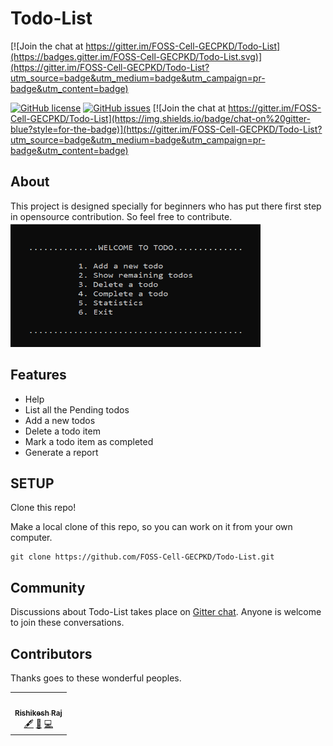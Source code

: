 # Todo-List
[![Join the chat at https://gitter.im/FOSS-Cell-GECPKD/Todo-List](https://badges.gitter.im/FOSS-Cell-GECPKD/Todo-List.svg)](https://gitter.im/FOSS-Cell-GECPKD/Todo-List?utm_source=badge&utm_medium=badge&utm_campaign=pr-badge&utm_content=badge)

[![GitHub license](https://img.shields.io/github/license/FOSS-Cell-GECPKD/Todo-List?style=for-the-badge)](https://github.com/FOSS-Cell-GECPKD/Todo-List/blob/master/LICENSE)
[![GitHub issues](https://img.shields.io/github/issues/FOSS-Cell-GECPKD/Todo-List?style=for-the-badge)](https://github.com/FOSS-Cell-GECPKD/Todo-List/issues)
[![Join the chat at https://gitter.im/FOSS-Cell-GECPKD/Todo-List](https://img.shields.io/badge/chat-on%20gitter-blue?style=for-the-badge)](https://gitter.im/FOSS-Cell-GECPKD/Todo-List?utm_source=badge&utm_medium=badge&utm_campaign=pr-badge&utm_content=badge)
## About
This project is designed specially for beginners who has put there first step in opensource contribution. So feel free to contribute.
<br/>
<img src="demo.png" width="400px;" height="200px;">
## Features
- Help
- List all the Pending todos
- Add a new todos
- Delete a todo item
- Mark a todo item as completed
- Generate a report

## SETUP
Clone this repo!

Make a local clone of this repo, so you can work on it from your own computer.

```
git clone https://github.com/FOSS-Cell-GECPKD/Todo-List.git
```

## Community
Discussions about Todo-List takes place on <a href="https://gitter.im/FOSS-Cell-GECPKD/Todo-List">Gitter chat</a>. Anyone is welcome to join these conversations.


## Contributors
Thanks goes to these wonderful peoples.
<!-- ALL-CONTRIBUTORS-LIST:START - Do not remove or modify this section -->
<!-- prettier-ignore-start -->
<!-- markdownlint-disable -->

<table>
  <tr>
    <td align="center"><a href="https://rishikeshrajrxl.github.io/#/"><img src="https://avatars1.githubusercontent.com/u/48375834?v=4" width="100px;" alt=""/><br /><sub><b>Rishikesh Raj</b></sub></a><br /><a href="#" title="Content">🖋</a> <a href="https://github.com/FOSS-Cell-GECPKD/Todo-List" title="Documentation">📖</a> <a href="https://github.com/Rishikeshrajrxl" title="Code">💻</a></td>
  </tr>
  </table>
